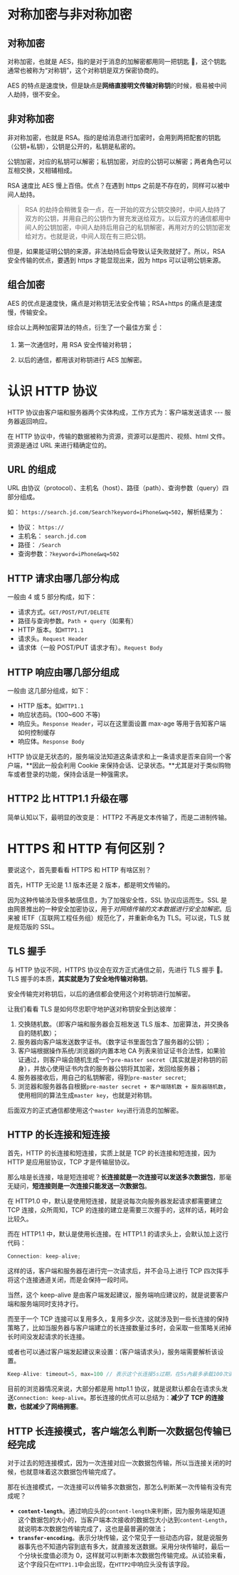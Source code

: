 # 对称加密与非对称加密

## 对称加密

对称加密，也就是 AES，指的是对于消息的加解密都用同一把钥匙 🔑，这个钥匙通常也被称为“对称钥”，这个对称钥是双方保密协商的。

AES 的特点是速度快，但是缺点是**网络直接明文传输对称钥**的时候，极易被中间人劫持，很不安全。

## 非对称加密

非对称加密，也就是 RSA。指的是给消息进行加密时，会用到两把配套的钥匙（公钥+私钥），公钥是公开的，私钥是私密的。

公钥加密，对应的私钥可以解密；私钥加密，对应的公钥可以解密；两者角色可以互相交换，又相辅相成。

RSA 速度比 AES 慢上百倍。优点？在遇到 https 之前是不存在的，同样可以被中间人劫持。

> RSA 的劫持会稍微复杂一点，在一开始的双方公钥交换时，中间人劫持了双方的公钥，并用自己的公钥作为冒充发送给双方。以后双方的通信都用中间人的公钥加密，中间人劫持后用自己的私钥解密，再用对方的公钥加密发给对方。也就是说，中间人现在有三把公钥。

但是，如果能证明公钥的来源，非法劫持后会导致认证失败就好了。所以，RSA 安全传输的优点，要遇到 https 才能显现出来，因为 https 可以证明公钥来源。

## 组合加密

AES 的优点是速度快，痛点是对称钥无法安全传输；RSA+https 的痛点是速度慢，传输安全。

综合以上两种加密算法的特点，衍生了一个最佳方案 ☝️：

1. 第一次通信时，用 RSA 安全传输对称钥；

2. 以后的通信，都用该对称钥进行 AES 加解密。

# 认识 HTTP 协议

HTTP 协议由客户端和服务器两个实体构成，工作方式为：客户端发送请求 --- 服务器返回响应。

在 HTTP 协议中，传输的数据被称为资源，资源可以是图片、视频、html 文件。资源是通过 URL 来进行精确定位的。

## URL 的组成

URL 由协议（protocol）、主机名（host）、路径（path）、查询参数（query）四部分组成。

如： `https://search.jd.com/Search?keyword=iPhone&wq=502`，解析结果为：

- 协议： `https://`
- 主机名： `search.jd.com`
- 路径： `/Search`
- 查询参数：`?keyword=iPhone&wq=502`

## HTTP 请求由哪几部分构成

一般由 4 或 5 部分构成，如下：

- 请求方式。`GET/POST/PUT/DELETE`
- 路径与查询参数。`Path + query`（如果有）
- HTTP 版本。如`HTTP1.1`
- 请求头。`Request Header`
- 请求体（一般 POST/PUT 请求才有）。`Request Body`

## HTTP 响应由哪几部分组成

一般由 这几部分组成，如下：

- HTTP 版本。如`HTTP1.1`
- 响应状态码。(100~600 不等)
- 响应头。`Response Header`，可以在这里面设置 max-age 等用于告知客户端如何控制缓存
- 响应体。`Response Body`

HTTP 协议是无状态的，服务端没法知道这条请求和上一条请求是否来自同一个客户端，**因此一般会利用 Cookie 来保持会话、记录状态。**尤其是对于类似购物车或者登录的功能，保持会话是一种强需求。

## HTTP2 比 HTTP1.1 升级在哪

简单认知以下，最明显的改变是： HTTP2 不再是文本传输了，而是二进制传输。

# HTTPS 和 HTTP 有何区别？

要说这个，首先要看看 HTTPS 和 HTTP 有啥区别？

首先，HTTP 无论是 1.1 版本还是 2 版本，都是明文传输的。

因为这种传输涉及很多敏感信息，为了加强安全性，SSL 协议应运而生。SSL 是由网景推出的一种安全加密协议，用于*对网络传输的文本数据进行安全加解密*。后来被 IETF（互联网工程任务组）规范化了，并重新命名为 TLS。可以说，TLS 就是规范版的 SSL。

## TLS 握手

与 HTTP 协议不同，HTTPS 协议会在双方正式通信之前，先进行 TLS 握手 🤝。TLS 握手的本质，**其实就是为了安全地传输对称钥**。

安全传输完对称钥后，以后的通信都会使用这个对称钥进行加解密。

让我们看看 TLS 是如何尽忠职守地护送对称钥安全到达彼岸：

1. 交换随机数。（即客户端和服务器会互相发送 TLS 版本、加密算法，并交换各自的随机数）；
2. 服务器向客户端发送数字证书。（数字证书里面包含了服务器的公钥）；
3. 客户端根据操作系统/浏览器的内置本地 CA 列表来验证证书合法性，如果验证通过，则客户端会随机生成一个`pre-master secret`（其实就是对称钥的前身），并放心使用证书内含的服务器公钥将其加密，发回给服务器；
4. 服务器接收后，用自己的私钥解密，得到`pre-master secret`;
5. 浏览器和服务器各自根据`pre-master secret + 客户端随机数 + 服务器随机数`，使用相同的算法生成`master key`，也就是对称钥。

后面双方的正式通信都使用这个`master key`进行消息的加解密。

## HTTP 的长连接和短连接

首先，HTTP 的长连接和短连接，实质上就是 TCP 的长连接和短连接，因为 HTTP 是应用层协议，TCP 才是传输层协议。

那么啥是长连接，啥是短连接呢？**长连接就是一次连接可以发送多次数据包**，那毫无疑问，**短连接则是一次连接只能发送一次数据包**。

在 HTTP1.0 中，默认是使用短连接，就是说每次向服务器发起请求都需要建立 TCP 连接，众所周知，TCP 的连接的建立是需要三次握手的，这样的话，耗时会比较久。

而在 HTTP1.1 中，默认是使用长连接。在 HTTP1.1 的请求头上，会默认加上这行代码：

```js
Connection: keep-alive;
```

这样的话，客户端和服务器在进行完一次请求后，并不会马上进行 TCP 四次挥手将这个连接通道关闭，而是会保持一段时间。

当然，这个 keep-alive 是由客户端发起建议，服务端响应建议的，就是说要客户端和服务端同时支持才行。

而至于一个 TCP 连接可以复用多久，复用多少次，这就涉及到一些长连接的保持策略了，比如当服务器与客户端建立的长连接数量过多时，会采取一些策略关闭掉长时间没发起请求的长连接。

或者也可以通过客户端发起建议来设置：(客户端请求头)，服务端需要解析该设置。

```js
Keep-Alive: timeout=5, max=100 // 表示这个长连接5s过期，在5s內最多承载100次请求，超过100次则强制断掉
```

目前的浏览器情况来说，大部分都是用 http1.1 协议，就是说默认都会在请求头发送`Connection: keep-alive`。那长连接的优点可以总结为：**减少了 TCP 的连接数，也就减少了网络拥塞**。

## HTTP 长连接模式，客户端怎么判断一次数据包传输已经完成

对于过去的短连接模式，因为一次连接对应一次数据包传输，所以当连接关闭的时候，也就意味着这次数据包传输完成了。

那在长连接模式，一次连接可以传输多次数据包，那怎么判断某一次传输有没有完成呢？

- **`content-length`**。通过响应头的`content-length`来判断，因为服务端是知道这个数据包的大小的，当客户端本次接收的数据包大小达到`content-Length`，就说明本次数据包传输完成了，这也是最普遍的做法；
- **`transfer-encoding`**。表示分块传输，这个常见于一些动态内容，就是说服务器事先也不知道内容到底有多大，就直接发送数据。采用分块传输时，最后一个分块长度值必须为 0，这样就可以判断本次数据包传输完成。从试验来看，这个字段只在`HTTP1.1`中会出现，在`HTTP2`中响应头没有该字段。

